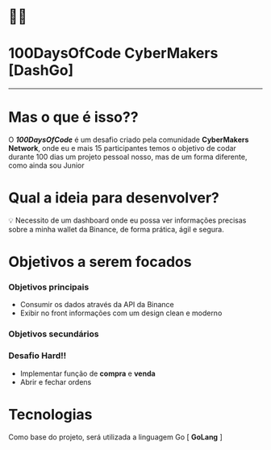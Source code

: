 <h1 style="width: 482px">👨‍💻</h1>

# 100DaysOfCode CyberMakers [DashGo]

---

# Mas o que é isso??

O ***100DaysOfCode*** é um desafio criado pela comunidade **CyberMakers Network**, onde eu e mais 15 participantes temos o objetivo de codar durante 100 dias um projeto pessoal nosso, mas de um forma diferente, como ainda sou Junior

# Qual a ideia para desenvolver?

<aside>
💡 Necessito de um dashboard onde eu possa ver informações precisas sobre a minha wallet da Binance, de forma prática, ágil e segura.

</aside>

# Objetivos a serem focados

### Objetivos principais

- Consumir os dados através da API da Binance
- Exibir no front informações com um design clean e moderno

### Objetivos secundários

### Desafio Hard!!

- Implementar função de **compra** e **venda**
- Abrir e fechar ordens

# Tecnologias

Como base do projeto, será utilizada a linguagem Go [ **GoLang** ]
